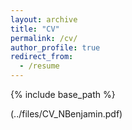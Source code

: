 ```yaml
---
layout: archive
title: "CV"
permalink: /cv/
author_profile: true
redirect_from:
  - /resume
---
```


{% include base_path %}

(../files/CV_NBenjamin.pdf)
